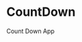 # CountDown
 Count Down App
       
                       
                                                                                                                           
                                                                                                       
                                                                                                     
                                                                                         
                                                                             
                                                    
                                 
                       
       
  
   
